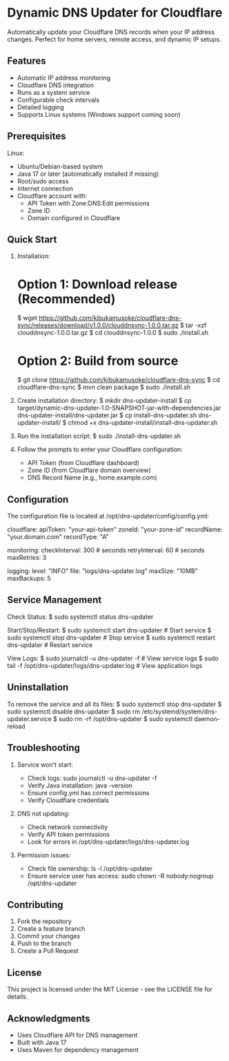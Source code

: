 Dynamic DNS Updater for Cloudflare
=================================

Automatically update your Cloudflare DNS records when your IP address changes. Perfect for home servers, remote access, and dynamic IP setups.

Features
--------
* Automatic IP address monitoring
* Cloudflare DNS integration
* Runs as a system service
* Configurable check intervals
* Detailed logging
* Supports Linux systems (Windows support coming soon)

Prerequisites
------------
Linux:
- Ubuntu/Debian-based system
- Java 17 or later (automatically installed if missing)
- Root/sudo access
- Internet connection
- Cloudflare account with:
  * API Token with Zone:DNS:Edit permissions
  * Zone ID
  * Domain configured in Cloudflare

Quick Start
----------
1. Installation:
   # Option 1: Download release (Recommended)
   $ wget https://github.com/kibukamusoke/cloudflare-dns-sync/releases/download/v1.0.0/clouddnsync-1.0.0.tar.gz
   $ tar -xzf clouddnsync-1.0.0.tar.gz
   $ cd clouddnsync-1.0.0
   $ sudo ./install.sh

   # Option 2: Build from source
   $ git clone https://github.com/kibukamusoke/cloudflare-dns-sync
   $ cd cloudflare-dns-sync
   $ mvn clean package
   $ sudo ./install.sh

2. Create installation directory:
   $ mkdir dns-updater-install
   $ cp target/dynamic-dns-updater-1.0-SNAPSHOT-jar-with-dependencies.jar dns-updater-install/dns-updater.jar
   $ cp install-dns-updater.sh dns-updater-install/
   $ chmod +x dns-updater-install/install-dns-updater.sh

3. Run the installation script:
   $ sudo ./install-dns-updater.sh

4. Follow the prompts to enter your Cloudflare configuration:
   - API Token (from Cloudflare dashboard)
   - Zone ID (from Cloudflare domain overview)
   - DNS Record Name (e.g., home.example.com)

Configuration
------------
The configuration file is located at /opt/dns-updater/config/config.yml:

cloudflare:
  apiToken: "your-api-token"
  zoneId: "your-zone-id"
  recordName: "your.domain.com"
  recordType: "A"

monitoring:
  checkInterval: 300  # seconds
  retryInterval: 60   # seconds
  maxRetries: 3

logging:
  level: "INFO"
  file: "logs/dns-updater.log"
  maxSize: "10MB"
  maxBackups: 5

Service Management
----------------
Check Status:
$ sudo systemctl status dns-updater

Start/Stop/Restart:
$ sudo systemctl start dns-updater    # Start service
$ sudo systemctl stop dns-updater     # Stop service
$ sudo systemctl restart dns-updater  # Restart service

View Logs:
$ sudo journalctl -u dns-updater -f           # View service logs
$ sudo tail -f /opt/dns-updater/logs/dns-updater.log  # View application logs

Uninstallation
-------------
To remove the service and all its files:
$ sudo systemctl stop dns-updater
$ sudo systemctl disable dns-updater
$ sudo rm /etc/systemd/system/dns-updater.service
$ sudo rm -rf /opt/dns-updater
$ sudo systemctl daemon-reload

Troubleshooting
--------------
1. Service won't start:
   - Check logs: sudo journalctl -u dns-updater -f
   - Verify Java installation: java -version
   - Ensure config.yml has correct permissions
   - Verify Cloudflare credentials

2. DNS not updating:
   - Check network connectivity
   - Verify API token permissions
   - Look for errors in /opt/dns-updater/logs/dns-updater.log

3. Permission issues:
   - Check file ownership: ls -l /opt/dns-updater
   - Ensure service user has access: sudo chown -R nobody:nogroup /opt/dns-updater

Contributing
-----------
1. Fork the repository
2. Create a feature branch
3. Commit your changes
4. Push to the branch
5. Create a Pull Request

License
-------
This project is licensed under the MIT License - see the LICENSE file for details.

Acknowledgments
--------------
- Uses Cloudflare API for DNS management
- Built with Java 17
- Uses Maven for dependency management 